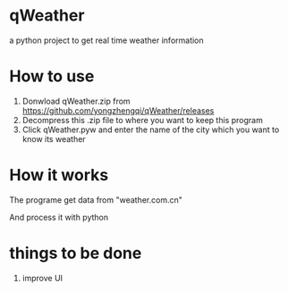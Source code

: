 # qWeather
a python project to get real time weather information

# How to use
1. Donwload qWeather.zip from https://github.com/yongzhengqi/qWeather/releases 
2. Decompress this .zip file to where you want to keep this program
3. Click qWeather.pyw and enter the name of the city which you want to know its weather

# How it works
The programe get data from "weather.com.cn"

And process it with python

# things to be done
1. improve UI
